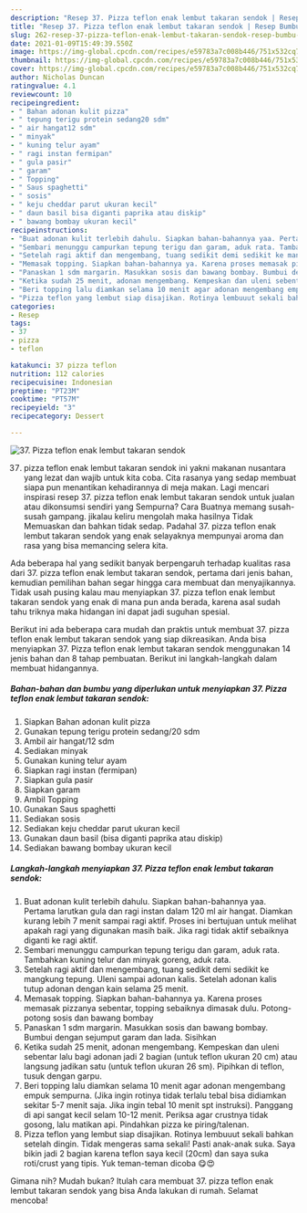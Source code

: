 ```yaml
---
description: "Resep 37. Pizza teflon enak lembut takaran sendok | Resep Bumbu 37. Pizza teflon enak lembut takaran sendok Yang Lezat"
title: "Resep 37. Pizza teflon enak lembut takaran sendok | Resep Bumbu 37. Pizza teflon enak lembut takaran sendok Yang Lezat"
slug: 262-resep-37-pizza-teflon-enak-lembut-takaran-sendok-resep-bumbu-37-pizza-teflon-enak-lembut-takaran-sendok-yang-lezat
date: 2021-01-09T15:49:39.550Z
image: https://img-global.cpcdn.com/recipes/e59783a7c008b446/751x532cq70/37-pizza-teflon-enak-lembut-takaran-sendok-foto-resep-utama.jpg
thumbnail: https://img-global.cpcdn.com/recipes/e59783a7c008b446/751x532cq70/37-pizza-teflon-enak-lembut-takaran-sendok-foto-resep-utama.jpg
cover: https://img-global.cpcdn.com/recipes/e59783a7c008b446/751x532cq70/37-pizza-teflon-enak-lembut-takaran-sendok-foto-resep-utama.jpg
author: Nicholas Duncan
ratingvalue: 4.1
reviewcount: 10
recipeingredient:
- " Bahan adonan kulit pizza"
- " tepung terigu protein sedang20 sdm"
- " air hangat12 sdm"
- " minyak"
- " kuning telur ayam"
- " ragi instan fermipan"
- " gula pasir"
- " garam"
- " Topping"
- " Saus spaghetti"
- " sosis"
- " keju cheddar parut ukuran kecil"
- " daun basil bisa diganti paprika atau diskip"
- " bawang bombay ukuran kecil"
recipeinstructions:
- "Buat adonan kulit terlebih dahulu. Siapkan bahan-bahannya yaa. Pertama larutkan gula dan ragi instan dalam 120 ml air hangat. Diamkan kurang lebih 7 menit sampai ragi aktif. Proses ini bertujuan untuk melihat apakah ragi yang digunakan masih baik. Jika ragi tidak aktif sebaiknya diganti ke ragi aktif."
- "Sembari menunggu campurkan tepung terigu dan garam, aduk rata. Tambahkan kuning telur dan minyak goreng, aduk rata."
- "Setelah ragi aktif dan mengembang, tuang sedikit demi sedikit ke mangkung tepung. Uleni sampai adonan kalis. Setelah adonan kalis tutup adonan dengan kain selama 25 menit."
- "Memasak topping. Siapkan bahan-bahannya ya. Karena proses memasak pizzanya sebentar, topping sebaiknya dimasak dulu. Potong-potong sosis dan bawang bombay"
- "Panaskan 1 sdm margarin. Masukkan sosis dan bawang bombay. Bumbui dengan sejumput garam dan lada. Sisihkan"
- "Ketika sudah 25 menit, adonan mengembang. Kempeskan dan uleni sebentar lalu bagi adonan jadi 2 bagian (untuk teflon ukuran 20 cm) atau langsung jadikan satu (untuk teflon ukuran 26 sm). Pipihkan di teflon, tusuk dengan garpu."
- "Beri topping lalu diamkan selama 10 menit agar adonan mengembang empuk sempurna. (Jika ingin rotinya tidak terlalu tebal bisa didiamkan sekitar 5-7 menit saja. Jika ingin tebal 10 menit spt instruksi). Panggang di api sangat kecil selam 10-12 menit. Periksa agar crustnya tidak gosong, lalu matikan api. Pindahkan pizza ke piring/talenan."
- "Pizza teflon yang lembut siap disajikan. Rotinya lembuuut sekali bahkan setelah dingin. Tidak mengeras sama sekali! Pasti anak-anak suka. Saya bikin jadi 2 bagian karena teflon saya kecil (20cm) dan saya suka roti/crust yang tipis. Yuk teman-teman dicoba 😋😍"
categories:
- Resep
tags:
- 37
- pizza
- teflon

katakunci: 37 pizza teflon 
nutrition: 112 calories
recipecuisine: Indonesian
preptime: "PT23M"
cooktime: "PT57M"
recipeyield: "3"
recipecategory: Dessert

---
```



![37. Pizza teflon enak lembut takaran sendok](https://img-global.cpcdn.com/recipes/e59783a7c008b446/751x532cq70/37-pizza-teflon-enak-lembut-takaran-sendok-foto-resep-utama.jpg)


37. pizza teflon enak lembut takaran sendok ini yakni makanan nusantara yang lezat dan wajib untuk kita coba. Cita rasanya yang sedap membuat siapa pun menantikan kehadirannya di meja makan.
Lagi mencari inspirasi resep 37. pizza teflon enak lembut takaran sendok untuk jualan atau dikonsumsi sendiri yang Sempurna? Cara Buatnya memang susah-susah gampang. jikalau keliru mengolah maka hasilnya Tidak Memuaskan dan bahkan tidak sedap. Padahal 37. pizza teflon enak lembut takaran sendok yang enak selayaknya mempunyai aroma dan rasa yang bisa memancing selera kita.



Ada beberapa hal yang sedikit banyak berpengaruh terhadap kualitas rasa dari 37. pizza teflon enak lembut takaran sendok, pertama dari jenis bahan, kemudian pemilihan bahan segar hingga cara membuat dan menyajikannya. Tidak usah pusing kalau mau menyiapkan 37. pizza teflon enak lembut takaran sendok yang enak di mana pun anda berada, karena asal sudah tahu triknya maka hidangan ini dapat jadi suguhan spesial.


Berikut ini ada beberapa cara mudah dan praktis untuk membuat 37. pizza teflon enak lembut takaran sendok yang siap dikreasikan. Anda bisa menyiapkan 37. Pizza teflon enak lembut takaran sendok menggunakan 14 jenis bahan dan 8 tahap pembuatan. Berikut ini langkah-langkah dalam membuat hidangannya.

<!--inarticleads1-->

##### Bahan-bahan dan bumbu yang diperlukan untuk menyiapkan 37. Pizza teflon enak lembut takaran sendok:

1. Siapkan  Bahan adonan kulit pizza
1. Gunakan  tepung terigu protein sedang/20 sdm
1. Ambil  air hangat/12 sdm
1. Sediakan  minyak
1. Gunakan  kuning telur ayam
1. Siapkan  ragi instan (fermipan)
1. Siapkan  gula pasir
1. Siapkan  garam
1. Ambil  Topping
1. Gunakan  Saus spaghetti
1. Sediakan  sosis
1. Sediakan  keju cheddar parut ukuran kecil
1. Gunakan  daun basil (bisa diganti paprika atau diskip)
1. Sediakan  bawang bombay ukuran kecil




<!--inarticleads2-->

##### Langkah-langkah menyiapkan 37. Pizza teflon enak lembut takaran sendok:

1. Buat adonan kulit terlebih dahulu. Siapkan bahan-bahannya yaa. Pertama larutkan gula dan ragi instan dalam 120 ml air hangat. Diamkan kurang lebih 7 menit sampai ragi aktif. Proses ini bertujuan untuk melihat apakah ragi yang digunakan masih baik. Jika ragi tidak aktif sebaiknya diganti ke ragi aktif.
1. Sembari menunggu campurkan tepung terigu dan garam, aduk rata. Tambahkan kuning telur dan minyak goreng, aduk rata.
1. Setelah ragi aktif dan mengembang, tuang sedikit demi sedikit ke mangkung tepung. Uleni sampai adonan kalis. Setelah adonan kalis tutup adonan dengan kain selama 25 menit.
1. Memasak topping. Siapkan bahan-bahannya ya. Karena proses memasak pizzanya sebentar, topping sebaiknya dimasak dulu. Potong-potong sosis dan bawang bombay
1. Panaskan 1 sdm margarin. Masukkan sosis dan bawang bombay. Bumbui dengan sejumput garam dan lada. Sisihkan
1. Ketika sudah 25 menit, adonan mengembang. Kempeskan dan uleni sebentar lalu bagi adonan jadi 2 bagian (untuk teflon ukuran 20 cm) atau langsung jadikan satu (untuk teflon ukuran 26 sm). Pipihkan di teflon, tusuk dengan garpu.
1. Beri topping lalu diamkan selama 10 menit agar adonan mengembang empuk sempurna. (Jika ingin rotinya tidak terlalu tebal bisa didiamkan sekitar 5-7 menit saja. Jika ingin tebal 10 menit spt instruksi). Panggang di api sangat kecil selam 10-12 menit. Periksa agar crustnya tidak gosong, lalu matikan api. Pindahkan pizza ke piring/talenan.
1. Pizza teflon yang lembut siap disajikan. Rotinya lembuuut sekali bahkan setelah dingin. Tidak mengeras sama sekali! Pasti anak-anak suka. Saya bikin jadi 2 bagian karena teflon saya kecil (20cm) dan saya suka roti/crust yang tipis. Yuk teman-teman dicoba 😋😍




Gimana nih? Mudah bukan? Itulah cara membuat 37. pizza teflon enak lembut takaran sendok yang bisa Anda lakukan di rumah. Selamat mencoba!
